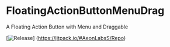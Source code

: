 # FloatingActionButtonMenuDrag
 A Floating Action Button with Menu and Draggable 

[![Release](https://jitpack.io/v/User/Repo.svg)]
(https://jitpack.io/#AeonLabsS/Repo)
